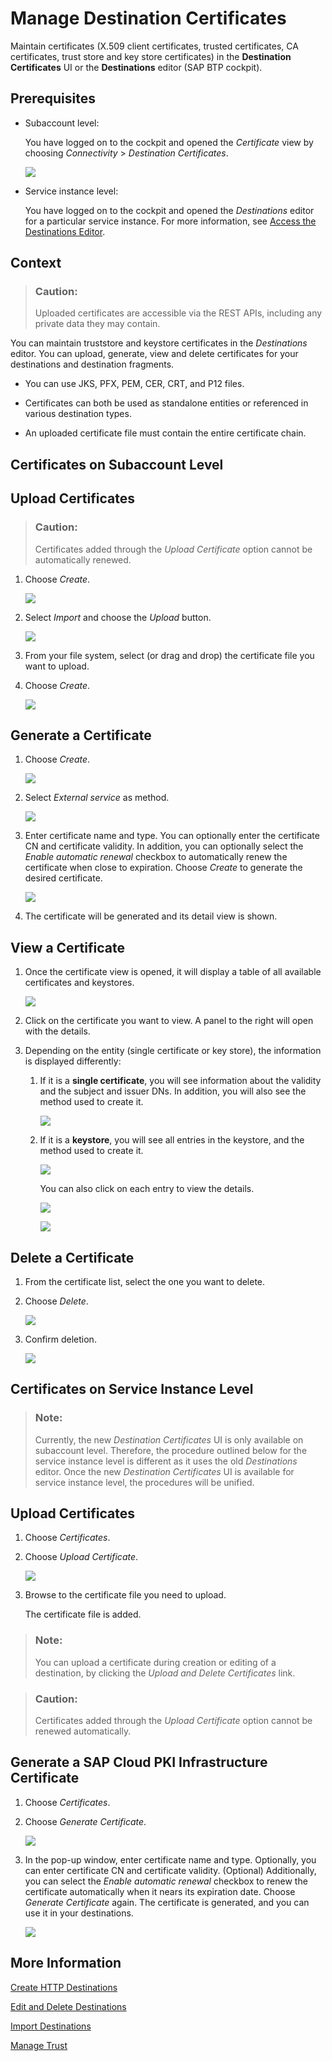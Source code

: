 <!-- loiodf1bb55a526942b9bee78fea2ebb3162 -->

# Manage Destination Certificates

Maintain certificates \(X.509 client certificates, trusted certificates, CA certificates, trust store and key store certificates\) in the **Destination Certificates** UI or the **Destinations** editor \(SAP BTP cockpit\).



## Prerequisites

-   Subaccount level:

    You have logged on to the cockpit and opened the *Certificate* view by choosing *Connectivity* \> *Destination Certificates*.

    ![](images/CS_Destination_Certificates_-_Prereq_f0d2096.png)

-   Service instance level:

    You have logged on to the cockpit and opened the *Destinations* editor for a particular service instance. For more information, see [Access the Destinations Editor](access-the-destinations-editor-82ca377.md).




## Context

> ### Caution:  
> Uploaded certificates are accessible via the REST APIs, including any private data they may contain.

You can maintain truststore and keystore certificates in the *Destinations* editor. You can upload, generate, view and delete certificates for your destinations and destination fragments.

-   You can use JKS, PFX, PEM, CER, CRT, and P12 files.
-   Certificates can both be used as standalone entities or referenced in various destination types.

-   An uploaded certificate file must contain the entire certificate chain.


<a name="concept_qmm_jqt_f4"/>

<!-- concept\_qmm\_jqt\_f4 -->

## Certificates on Subaccount Level



## Upload Certificates

> ### Caution:  
> Certificates added through the *Upload Certificate* option cannot be automatically renewed.

1.  Choose *Create*.

    ![](images/CS_Destination_Certificates_-_Upload_1_3c93329.png)

2.  Select *Import* and choose the *Upload* button.

    ![](images/CS_Destination_Certificates_-_Upload_2_c83446e.png)

3.  From your file system, select \(or drag and drop\) the certificate file you want to upload.
4.  Choose *Create*.

    ![](images/CS_Destination_Certificates_-_Upload_3_620f046.png)




## Generate a Certificate

1.  Choose *Create*.

    ![](images/CS_Destination_Certificates_-_PKI_1_0c16401.png)

2.  Select *External service* as method.

    ![](images/CS_Destination_Certificates_-_PKI_2_6d54d99.png)

3.  Enter certificate name and type. You can optionally enter the certificate CN and certificate validity. In addition, you can optionally select the *Enable automatic renewal* checkbox to automatically renew the certificate when close to expiration. Choose *Create* to generate the desired certificate.

    ![](images/CS_Destination_Certificates_-_PKI_3_c3cf8d7.png)

4.  The certificate will be generated and its detail view is shown.



<a name="concept_qmm_jqt_f4__section_nkl_gtq_bgc"/>

## View a Certificate

1.  Once the certificate view is opened, it will display a table of all available certificates and keystores.

    ![](images/CS_Destination_Certificates_-_View_1_fdb8c8a.png)

2.  Click on the certificate you want to view. A panel to the right will open with the details.
3.  Depending on the entity \(single certificate or key store\), the information is displayed differently:
    1.  If it is a **single certificate**, you will see information about the validity and the subject and issuer DNs. In addition, you will also see the method used to create it.

        ![](images/CS_Destination_Certificates_-_View_2_28697bf.png)

    2.  If it is a **keystore**, you will see all entries in the keystore, and the method used to create it.

        ![](images/CS_Destination_Certificates_-_View_3_d4f21c9.png)

        You can also click on each entry to view the details.

        ![](images/CS_Destination_Certificates_-_View_4_a4e1f8d.png)

        ![](images/CS_Destination_Certificates_-_View_5_5d9ff56.png)





<a name="concept_qmm_jqt_f4__section_zh2_tcz_5cc"/>

## Delete a Certificate

1.  From the certificate list, select the one you want to delete.
2.  Choose *Delete*.

    ![](images/CS_Destination_Certificates_-_Delete_1_25d1cbe.png)

3.  Confirm deletion.

    ![](images/CS_Destination_Certificates_-_Delete_2_c5a6879.png)


<a name="concept_qmm_jqt_f5"/>

<!-- concept\_qmm\_jqt\_f5 -->

## Certificates on Service Instance Level

> ### Note:  
> Currently, the new *Destination Certificates* UI is only available on subaccount level. Therefore, the procedure outlined below for the service instance level is different as it uses the old *Destinations* editor. Once the new *Destination Certificates* UI is available for service instance level, the procedures will be unified.



## Upload Certificates

1.  Choose *Certificates*.
2.  Choose *Upload Certificate*.

    ![](images/CS_Destination_Certificates_-_Upload_6ba1115.png)

3.  Browse to the certificate file you need to upload.

    The certificate file is added.


> ### Note:  
> You can upload a certificate during creation or editing of a destination, by clicking the *Upload and Delete Certificates* link.

> ### Caution:  
> Certificates added through the *Upload Certificate* option cannot be renewed automatically.



## Generate a SAP Cloud PKI Infrastructure Certificate

1.  Choose *Certificates*.
2.  Choose *Generate Certificate*.

    ![](images/CS_Destination_Certificates_-_Generate_1_311d141.png)

3.  In the pop-up window, enter certificate name and type. Optionally, you can enter certificate CN and certificate validity. \(Optional\) Additionally, you can select the *Enable automatic renewal* checkbox to renew the certificate automatically when it nears its expiration date. Choose *Generate Certificate* again. The certificate is generated, and you can use it in your destinations.

    ![](images/CS_Destination_Certificates_-_Generate_2_4d61d63.png)




<a name="concept_qmm_jqt_f5__section_nkl_gtq_bgb"/>

## More Information

[Create HTTP Destinations](create-http-destinations-783fa1c.md)

[Edit and Delete Destinations](edit-and-delete-destinations-372dee2.md)

[Import Destinations](import-destinations-91ee9db.md)

[Manage Trust](manage-trust-82dbeca.md)

